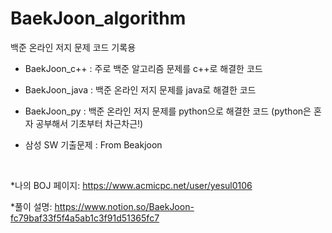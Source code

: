 # BaekJoon_algorithm
백준 온라인 저지 문제 코드 기록용

- BaekJoon_c++ : 주로 백준 알고리즘 문제를 c++로 해결한 코드
- BaekJoon_java : 백준 온라인 저지 문제를 java로 해결한 코드
- BaekJoon_py : 백준 온라인 저지 문제를 python으로 해결한 코드
               (python은 혼자 공부해서 기초부터 차근차근!)

- 삼성 SW 기출문제 : From Beakjoon

<br>

*나의 BOJ 페이지: https://www.acmicpc.net/user/yesul0106

*풀이 설명: https://www.notion.so/BaekJoon-fc79baf33f5f4a5ab1c3f91d51365fc7

